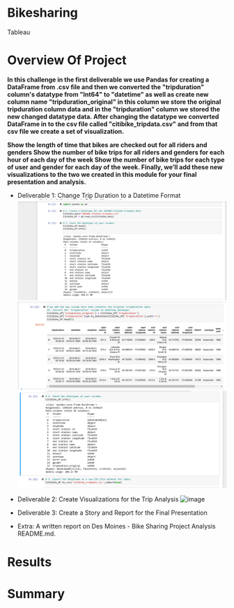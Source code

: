 # Bikesharing
Tableau 
# Overview Of Project

  **In this challenge in the first deliverable we use Pandas for creating a DataFrame from .csv file and then we converted the "tripduration" column's datatype from "Int64" to "datetime" as well as create new column name "tripduration_original" in this column we store the original tripduration column data and in the "tripduration" column we stored the new changed datatype data.
  After changing the datatype we converted DataFrame in to the csv file called "citibike_tripdata.csv" and from that csv file we create a set of visualization.**
  
  
  **Show the length of time that bikes are checked out for all riders and genders Show the number of bike trips for all riders and genders for each hour of each day of the week Show the number of bike trips for each type of user and gender for each day of the week. Finally, we’ll add these new visualizations to the two we created in this module for your final presentation and analysis.**
  
* Deliverable 1: Change Trip Duration to a Datetime Format
  ![pandas1](pandas1.png)
  ![pandas2](pandas2.png)
  ![pandas3](pandas3.png)

* Deliverable 2: Create Visualizations for the Trip Analysis
![image](path)
* Deliverable 3: Create a Story and Report for the Final Presentation
* Extra: A written report on Des Moines - Bike Sharing Project Analysis README.md.
# Results
# Summary
